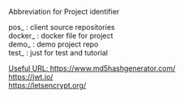 Abbreviation for Project identifier 

pos_  : client source repositories <br>
docker_ : docker file for project <br>
demo_ : demo project repo <br>
test_ : just for test and tutorial <br>

<u> Useful URL: </u>
https://www.md5hashgenerator.com/ <br>
https://jwt.io/ <br>
https://letsencrypt.org/ <br>
